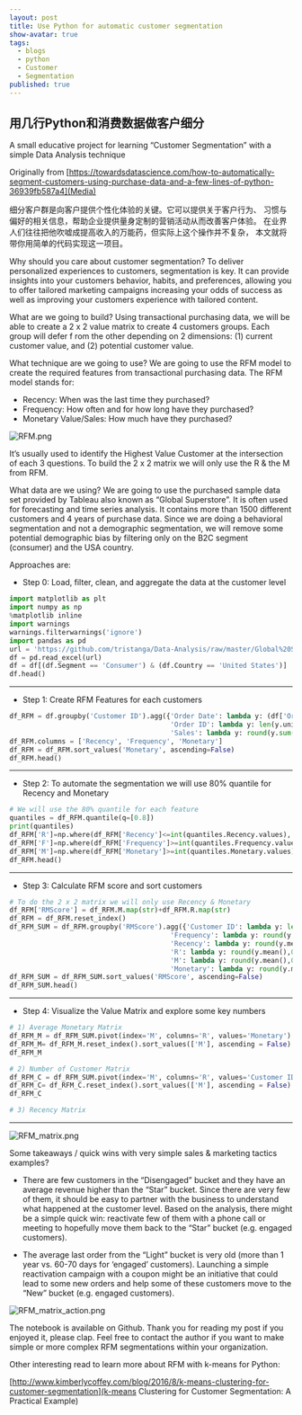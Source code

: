 ```yaml
---
layout: post
title: Use Python for automatic customer segmentation
show-avatar: true
tags:
  - blogs
  - python
  - Customer
  - Segmentation
published: true
---
```



## 用几行Python和消费数据做客户细分

A small educative project for learning “Customer Segmentation” with a simple Data Analysis technique

Originally from [https://towardsdatascience.com/how-to-automatically-segment-customers-using-purchase-data-and-a-few-lines-of-python-36939fb587a4](Media)

细分客户群是向客户提供个性化体验的关键。它可以提供关于客户行为、
习惯与偏好的相关信息，帮助企业提供量身定制的营销活动从而改善客户体验。
在业界人们往往把他吹嘘成提高收入的万能药，但实际上这个操作并不复杂，
本文就将带你用简单的代码实现这一项目。

Why should you care about customer segmentation? To deliver personalized experiences to customers, 
segmentation is key. It can provide insights into your customers behavior, habits, and preferences, 
allowing you to offer tailored marketing campaigns increasing your odds of success as well as improving 
your customers experience with tailored content.

What are we going to build? Using transactional purchasing data, we will be able to create 
a 2 x 2 value matrix to create 4 customers groups. 
Each group will defer f rom the other depending on 2 dimensions: 
(1) current customer value, and (2) potential customer value.

What technique are we going to use? We are going to use the RFM model 
to create the required features from transactional purchasing data. The RFM model stands for:

* Recency: When was the last time they purchased?
* Frequency: How often and for how long have they purchased?
* Monetary Value/Sales: How much have they purchased?

![RFM.png]({{site.baseurl}}/img/RFM.png)

It’s usually used to identify the Highest Value Customer at the 
intersection of each 3 questions. To build the 2 x 2 matrix we will only use the R & the M from RFM.

What data are we using? We are going to use the purchased sample data set provided by 
Tableau also known as “Global Superstore”. It is often used for forecasting and time 
series analysis. It contains more than 1500 different customers and 4 years of purchase 
data. Since we are doing a behavioral segmentation and not a demographic segmentation, 
we will remove some potential demographic bias by filtering only on the B2C segment (consumer) and the USA country.

Approaches are:

* Step 0: Load, filter, clean, and aggregate the data at the customer level

``` python
import matplotlib as plt
import numpy as np
%matplotlib inline  
import warnings
warnings.filterwarnings('ignore')
import pandas as pd
url = 'https://github.com/tristanga/Data-Analysis/raw/master/Global%20Superstore.xls'
df = pd.read_excel(url)
df = df[(df.Segment == 'Consumer') & (df.Country == 'United States')]
df.head()
```
----

* Step 1: Create RFM Features for each customers

``` python
df_RFM = df.groupby('Customer ID').agg({'Order Date': lambda y: (df['Order Date'].max().date() - y.max().date()).days,
                                        'Order ID': lambda y: len(y.unique()),  
                                        'Sales': lambda y: round(y.sum(),2)})
df_RFM.columns = ['Recency', 'Frequency', 'Monetary']
df_RFM = df_RFM.sort_values('Monetary', ascending=False)
df_RFM.head()
```
----

* Step 2: To automate the segmentation we will use 80% quantile for Recency and Monetary

``` python
# We will use the 80% quantile for each feature
quantiles = df_RFM.quantile(q=[0.8])
print(quantiles)
df_RFM['R']=np.where(df_RFM['Recency']<=int(quantiles.Recency.values), 2, 1)
df_RFM['F']=np.where(df_RFM['Frequency']>=int(quantiles.Frequency.values), 2, 1)
df_RFM['M']=np.where(df_RFM['Monetary']>=int(quantiles.Monetary.values), 2, 1)
df_RFM.head()
```
----

* Step 3: Calculate RFM score and sort customers

``` python
# To do the 2 x 2 matrix we will only use Recency & Monetary
df_RFM['RMScore'] = df_RFM.M.map(str)+df_RFM.R.map(str)
df_RFM = df_RFM.reset_index()
df_RFM_SUM = df_RFM.groupby('RMScore').agg({'Customer ID': lambda y: len(y.unique()),
                                        'Frequency': lambda y: round(y.mean(),0),
                                        'Recency': lambda y: round(y.mean(),0),
                                        'R': lambda y: round(y.mean(),0),
                                        'M': lambda y: round(y.mean(),0),
                                        'Monetary': lambda y: round(y.mean(),0)})
df_RFM_SUM = df_RFM_SUM.sort_values('RMScore', ascending=False)
df_RFM_SUM.head()
```
----

* Step 4: Visualize the Value Matrix and explore some key numbers

``` python
# 1) Average Monetary Matrix
df_RFM_M = df_RFM_SUM.pivot(index='M', columns='R', values='Monetary')
df_RFM_M= df_RFM_M.reset_index().sort_values(['M'], ascending = False).set_index(['M'])
df_RFM_M

# 2) Number of Customer Matrix
df_RFM_C = df_RFM_SUM.pivot(index='M', columns='R', values='Customer ID')
df_RFM_C= df_RFM_C.reset_index().sort_values(['M'], ascending = False).set_index(['M'])
df_RFM_C

# 3) Recency Matrix
```
----

![RFM_matrix.png]({{site.baseurl}}/img/RFM_matrix.png)

Some takeaways / quick wins with very simple sales & marketing tactics examples?

* There are few customers in the “Disengaged” bucket and they have an average revenue 
higher than the “Star” bucket. Since there are very few of them, it should be easy to 
partner with the business to understand what happened at the customer level. Based on the 
analysis, there might be a simple quick win: reactivate few of them with a phone call or 
meeting to hopefully move them back to the “Star” bucket (e.g. engaged customers).

* The average last order from the “Light” bucket is very old (more than 1 year vs. 
60-70 days for ‘engaged’ customers). Launching a simple reactivation campaign with a 
coupon might be an initiative that could lead to some new orders and help some of these 
customers move to the “New” bucket (e.g. engaged customers).

![RFM_matrix_action.png]({{site.baseurl}}/img/RFM_matrix_action.png)

The notebook is available on Github. Thank you for reading my post if you enjoyed it, 
please clap. Feel free to contact the author if you want to make simple or more complex RFM segmentations within your organization.

Other interesting read to learn more about RFM with k-means for Python:

[http://www.kimberlycoffey.com/blog/2016/8/k-means-clustering-for-customer-segmentation](k-means Clustering for Customer Segmentation: A Practical Example)
